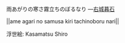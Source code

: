 雨あがりの寒さ霧立ちのぼるなり
—[右城暮石](https://ja.wikipedia.org/wiki/右城暮石)

||ame agari no samusa kiri tachinoboru nari||

浮世絵: Kasamatsu Shiro